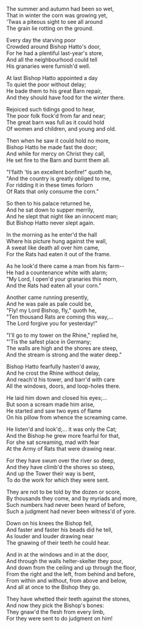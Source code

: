 <!--
.. title:God-s Judgment on a Wicked Bishop
.. slug: poetry_en
.. date: 2016-09-28 10:02:00 UTC
.. tags: poetry_en
.. category: poetry_en
.. link: 
.. description: 
.. type: text
-->

The summer and autumn had been so wet,  
That in winter the corn was growing yet,  
'Twas a piteous sight to see all around  
The grain lie rotting on the ground.  

Every day the starving poor  
Crowded around Bishop Hatto's door,  
For he had a plentiful last-year's store,  
And all the neighbourhood could tell  
His granaries were furnish'd well.  

At last Bishop Hatto appointed a day  
To quiet the poor without delay;  
He bade them to his great Barn repair,  
And they should have food for the winter there.  

Rejoiced such tidings good to hear,  
The poor folk flock'd from far and near;  
The great barn was full as it could hold  
Of women and children, and young and old.  

Then when he saw it could hold no more,  
Bishop Hatto he made fast the door;  
And while for mercy on Christ they call,  
He set fire to the Barn and burnt them all.  

"I'faith 'tis an excellent bonfire!" quoth he,  
"And the country is greatly obliged to me,  
For ridding it in these times forlorn  
Of Rats that only consume the corn."  

So then to his palace returned he,  
And he sat down to supper merrily,  
And he slept that night like an innocent man;  
But Bishop Hatto never slept again.  

In the morning as he enter'd the hall  
Where his picture hung against the wall,  
A sweat like death all over him came,  
For the Rats had eaten it out of the frame.  

As he look'd there came a man from his farm--  
He had a countenance white with alarm;  
"My Lord, I open'd your granaries this morn,  
And the Rats had eaten all your corn."  

Another came running presently,  
And he was pale as pale could be,  
"Fly! my Lord Bishop, fly," quoth he,  
"Ten thousand Rats are coming this way,...  
The Lord forgive you for yesterday!"  

"I'll go to my tower on the Rhine," replied he,  
"'Tis the safest place in Germany;  
The walls are high and the shores are steep,  
And the stream is strong and the water deep."  

Bishop Hatto fearfully hasten'd away,  
And he crost the Rhine without delay,  
And reach'd his tower, and barr'd with care  
All the windows, doors, and loop-holes there.  

He laid him down and closed his eyes;...  
But soon a scream made him arise,  
He started and saw two eyes of flame  
On his pillow from whence the screaming came.  

He listen'd and look'd;... it was only the Cat;  
And the Bishop he grew more fearful for that,  
For she sat screaming, mad with fear  
At the Army of Rats that were drawing near.  

For they have swum over the river so deep,  
And they have climb'd the shores so steep,  
And up the Tower their way is bent,  
To do the work for which they were sent.  

They are not to be told by the dozen or score,  
By thousands they come, and by myriads and more,  
Such numbers had never been heard of before,  
Such a judgment had never been witness'd of yore.  

Down on his knees the Bishop fell,  
And faster and faster his beads did he tell,  
As louder and louder drawing near  
The gnawing of their teeth he could hear.  

And in at the windows and in at the door,  
And through the walls helter-skelter they pour,  
And down from the ceiling and up through the floor,  
From the right and the left, from behind and before,  
From within and without, from above and below,  
And all at once to the Bishop they go.  

They have whetted their teeth against the stones,  
And now they pick the Bishop's bones:  
They gnaw'd the flesh from every limb,  
For they were sent to do judgment on him!  
